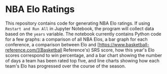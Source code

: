 # NBA Elo Ratings
This repository contains code for generating NBA Elo ratings. If using `Restart and Run All` in Jupyter Notebook, the program will collect data based on the `years` variable. The notebook currently contains Python code for a few graphs: a comparison of all NBA Elos, a bar graph for each conference, a comparison between Elo and [https://www.basketball-reference.com/](Basketball Reference's) SRS score, how this year's Elo scores correspond to win percentage, and a bar chart showing the number of days a team has been rated top five, and line charts showing how each team's Elo has progressed over the course of the season. 
